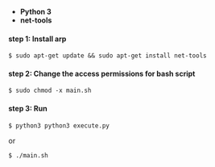 - **Python 3**
- **net-tools** 

#### step 1: Install arp 

    $ sudo apt-get update && sudo apt-get install net-tools

#### step 2: Change the access permissions for bash script

    $ sudo chmod -x main.sh

#### step 3: Run

    $ python3 python3 execute.py

or

    $ ./main.sh

